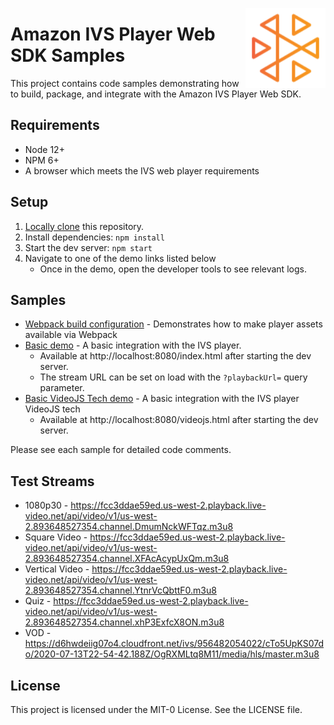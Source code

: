 
<a href="https://docs.aws.amazon.com/ivs/"><img align="right" width="128px" src="./ivs-logo.svg"></a>

# Amazon IVS Player Web SDK Samples

This project contains code samples demonstrating how to build, package, and integrate with the Amazon IVS Player Web SDK.


## Requirements
- Node 12+
- NPM 6+
- A browser which meets the IVS web player requirements


## Setup
1. [Locally clone](https://docs.github.com/en/github/creating-cloning-and-archiving-repositories/cloning-a-repository) this repository.
2. Install dependencies: `npm install`
3. Start the dev server: `npm start`
4. Navigate to one of the demo links listed below
    * Once in the demo, open the developer tools to see relevant logs.

## Samples

* [Webpack build configuration](./webpack.config.js) - Demonstrates how to make player assets available via Webpack
* [Basic demo](./src/basic.ts) - A basic integration with the IVS player.
    * Available at http://localhost:8080/index.html after starting the dev server.
    * The stream URL can be set on load with the `?playbackUrl=` query parameter.
* [Basic VideoJS Tech demo](./src/videojs-tech.ts) - A basic integration with the IVS player VideoJS tech
    * Available at http://localhost:8080/videojs.html after starting the dev server.

Please see each sample for detailed code comments.


## Test Streams
* 1080p30 - https://fcc3ddae59ed.us-west-2.playback.live-video.net/api/video/v1/us-west-2.893648527354.channel.DmumNckWFTqz.m3u8
* Square Video - https://fcc3ddae59ed.us-west-2.playback.live-video.net/api/video/v1/us-west-2.893648527354.channel.XFAcAcypUxQm.m3u8
* Vertical Video - https://fcc3ddae59ed.us-west-2.playback.live-video.net/api/video/v1/us-west-2.893648527354.channel.YtnrVcQbttF0.m3u8
* Quiz - https://fcc3ddae59ed.us-west-2.playback.live-video.net/api/video/v1/us-west-2.893648527354.channel.xhP3ExfcX8ON.m3u8
* VOD - https://d6hwdeiig07o4.cloudfront.net/ivs/956482054022/cTo5UpKS07do/2020-07-13T22-54-42.188Z/OgRXMLtq8M11/media/hls/master.m3u8

## License

This project is licensed under the MIT-0 License. See the LICENSE file.


